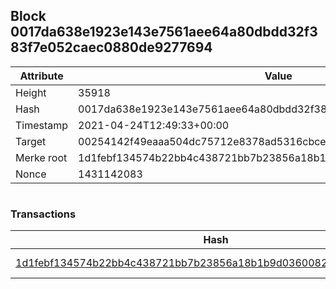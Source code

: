 ## Block 0017da638e1923e143e7561aee64a80dbdd32f383f7e052caec0880de9277694

Attribute | Value
--- | ---
Height | 35918
Hash | 0017da638e1923e143e7561aee64a80dbdd32f383f7e052caec0880de9277694
Timestamp | 2021-04-24T12:49:33+00:00
Target | 00254142f49eaaa504dc75712e8378ad5316cbcead634704b3734b6271167cc4
Merke root | 1d1febf134574b22bb4c438721bb7b23856a18b1b9d036008255c3108a3383d7
Nonce | 1431142083

```

```

### Transactions

Hash | Amount
--- | ---
[1d1febf134574b22bb4c438721bb7b23856a18b1b9d036008255c3108a3383d7](1d1febf134574b22bb4c438721bb7b23856a18b1b9d036008255c3108a3383d7.md) | 10.00000000 SKEPTI 
